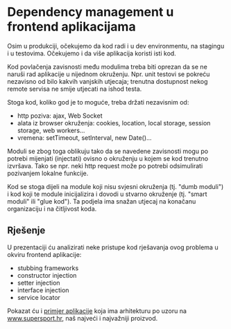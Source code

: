 # Dependency management u frontend aplikacijama

Osim u produkciji, očekujemo da kod radi i u dev environmentu, na stagingu i u testovima. Očekujemo i da više aplikacija koristi isti kod. 

Kod povlačenja zavisnosti među modulima treba biti oprezan da se ne naruši rad aplikacije u nijednom okruženju. Npr. unit testovi se pokreću nezavisno od bilo kakvih vanjskih utjecaja; trenutna dostupnost nekog remote servisa ne smije utjecati na ishod testa. 

Stoga kod, koliko god je to moguće, treba držati nezavisnim od:

- http poziva: ajax, Web Socket
- alata iz browser okruženja: cookies, location, local storage, session storage, web workers...
- vremena: setTimeout, setInterval, new Date()...

Moduli se zbog toga oblikuju tako da se navedene zavisnosti mogu po potrebi mijenjati (injectati) ovisno o okruženju u kojem se kod trenutno izvršava. Tako se npr. neki http request može po potrebi odsimulirati pozivanjem lokalne funkcije.

Kod se stoga dijeli na module koji nisu svjesni okruženja (tj. "dumb moduli") i kod koji te module inicijalizira i dovodi u stvarno okruženje (tj. "smart moduli" ili "glue kod"). Ta podjela ima snažan utjecaj na konačanu organizaciju i na čitljivost koda. 

## Rješenje

U prezentaciji ću analizirati neke pristupe kod rješavanja ovog problema u okviru frontend aplikacije:

- stubbing frameworks
- constructor injection
- setter injection
- interface injection
- service locator

Pokazat ću i [primjer aplikacije](./demo) koja ima arhitekturu po uzoru na www.supersport.hr, naš najveći i najvažniji proizvod.
